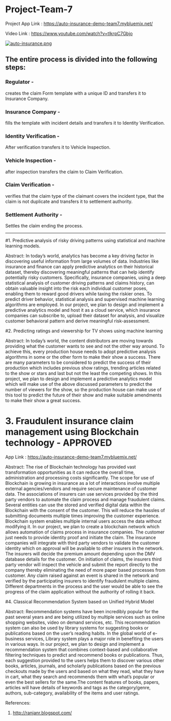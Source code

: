 # Project-Team-7

Project App Link : https://auto-insurance-demo-team7.mybluemix.net/

Video Link : https://www.youtube.com/watch?v=tlkrpC7Gbjo

[![auto-insurance.png](https://s9.postimg.org/s03x55mhr/auto-insurance.png)](https://postimg.org/image/494jn1maj/)

## The entire process is divided into the following steps:  
### Regulator -   
creates the claim Form template with a unique ID and transfers it to Insurance Company.  
  
### Insurance Company -   
fills the template with incident details and transfers it to Identity Verification.  
  
### Identity Verification -   
After verification transfers it to Vehicle Inspection.  
  
### Vehicle Inspection -   
after inspection transfers the claim to Claim Verification. 
  
### Claim Verification -   
verifies that the claim type of the claimant covers the incident type, that the claim is not duplicate and transfers it to settlement authority.
  
### Settlement Authority -   
Settles the claim ending the process.  
  
----------------------------------------------------------------------------------------------------------------------------------------  
    
      
       

#1. Predictive analysis of risky driving patterns using statistical and machine learning models.

Abstract:
In today’s world, analytics has become a key driving factor in discovering useful information from large volumes of data. Industries like insurance and finance can apply predictive analytics on their historical dataset, thereby discovering meaningful patterns that can help identify potentially risky customers. Specifically, insurance companies, using a deep statistical analysis of customer driving patterns and claims history, can obtain valuable insight into the risk each individual customer poses, enabling them to reward good drivers while taxing the riskier ones. To predict driver behavior, statistical analysis and supervised machine learning algorithms are employed.
In our project, we plan to design and implement a predictive analytics model and host it as a cloud service, which insurance companies can subscribe to, upload their dataset for analysis, and visualize customer behavioral pattern and derive meaningful risk-assessment.




#2. Predicting ratings and viewership for TV shows using machine learning

Abstract:
In today’s world, the content distributors are moving towards providing what the customer wants to see and not the other way around. To achieve this, every production house needs to adopt predictive analysis algorithms in some or the other form to make their show a success. There are many parameters to be considered to predict the success of their production which includes previous show ratings, trending articles related to the show or stars and last but not the least the competing shows.
In this project, we plan to design and implement a predictive analytics model which will make use of the above discussed parameters to predict the number of viewers for the show, so the production house can make use of this tool to predict the future of their show and make suitable amendments to make their show a great success.




# 3. Fraudulent insurance claim management using Blockchain technology - APPROVED

App Link : https://auto-insurance-demo-team7.mybluemix.net/

Abstract:
The rise of Blockchain technology has provided vast transformation opportunities as it can reduce the overall time, administration and processing costs significantly. The scope for use of Blockchain is growing in insurance as a lot of interactions involve multiple external agencies/vendors and require secure maintenance of customer data. The associations of insurers can use services provided by the third party vendors to  automate the claim process and manage fraudulent claims. Several entities can use the stored and verified digital data within the Blockchain with the consent of the customer. This will reduce the hassles of submitting documents multiple times improving the customer experience. Blockchain system enables multiple internal users access the data without modifying it.
In our project, we plan to create a blockchain network which allows automation of claims process in insurance companies. The customer just needs to provide identity proof and initiate the claim. The insurance companies will integrate with third party vendors to validate the customer identity which on approval will be available to other insurers in the network. The insurers will decide the premium amount depending upon the DMV database details for the customer. On initiation of claims, the insurers third party vendor will inspect the vehicle and submit the report directly to the company thereby eliminating the need of more paper based processes from customer. Any claim raised against an event is shared in the network and verified by the participating insurers to identify fraudulent multiple claims. Different departments in the process and the user would be able to see the progress of the claim application without the authority of rolling it back.





#4. Classical Recommendation System based on Unified Hybrid Model
 
Abstract:
Recommendation systems have been incredibly popular for the past several years and are being utilized by multiple services such as online shopping websites, video on demand services, etc. This recommendation system can also be used by library systems for suggesting books or publications based on the user’s reading habits. In the global world of e-business services, Library system plays a major role in benefiting the users in various ways.
In our project, we plan to design and implement a recommendation system that combines context-based and collaborative filtering techniques to predict and recommend books or publications. Thus, each suggestion provided to the users helps them to discover various other books, articles, journals, and scholarly publications based on the previous checkouts made by the users and based on what they read, what they have in cart, what they search and recommends them with what’s popular or even the best sellers for the same.The content features of books, papers, articles will have details of keywords and tags as the category/genre, authors, sub-category, availability of the items and user ratings. 


References:
1. http://ranjanr.blogspot.com/
